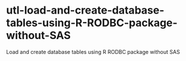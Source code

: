 # utl-load-and-create-database-tables-using-R-RODBC-package-without-SAS
Load and create database tables using R RODBC package without SAS
